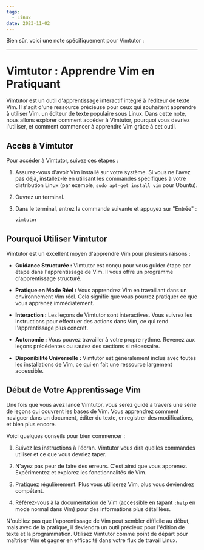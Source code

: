 ```yaml
---
tags:
  - Linux
date: 2023-11-02
---
```

Bien sûr, voici une note spécifiquement pour Vimtutor :

---

# Vimtutor : Apprendre Vim en Pratiquant

Vimtutor est un outil d'apprentissage interactif intégré à l'éditeur de texte Vim. Il s'agit d'une ressource précieuse pour ceux qui souhaitent apprendre à utiliser Vim, un éditeur de texte populaire sous Linux. Dans cette note, nous allons explorer comment accéder à Vimtutor, pourquoi vous devriez l'utiliser, et comment commencer à apprendre Vim grâce à cet outil.

## Accès à Vimtutor

Pour accéder à Vimtutor, suivez ces étapes :

1. Assurez-vous d'avoir Vim installé sur votre système. Si vous ne l'avez pas déjà, installez-le en utilisant les commandes spécifiques à votre distribution Linux (par exemple, `sudo apt-get install vim` pour Ubuntu).

2. Ouvrez un terminal.

3. Dans le terminal, entrez la commande suivante et appuyez sur "Entrée" :

   ```bash
   vimtutor
   ```

## Pourquoi Utiliser Vimtutor

Vimtutor est un excellent moyen d'apprendre Vim pour plusieurs raisons :

- **Guidance Structurée :** Vimtutor est conçu pour vous guider étape par étape dans l'apprentissage de Vim. Il vous offre un programme d'apprentissage structuré.

- **Pratique en Mode Réel :** Vous apprendrez Vim en travaillant dans un environnement Vim réel. Cela signifie que vous pourrez pratiquer ce que vous apprenez immédiatement.

- **Interaction :** Les leçons de Vimtutor sont interactives. Vous suivrez les instructions pour effectuer des actions dans Vim, ce qui rend l'apprentissage plus concret.

- **Autonomie :** Vous pouvez travailler à votre propre rythme. Revenez aux leçons précédentes ou sautez des sections si nécessaire.

- **Disponibilité Universelle :** Vimtutor est généralement inclus avec toutes les installations de Vim, ce qui en fait une ressource largement accessible.

## Début de Votre Apprentissage Vim

Une fois que vous avez lancé Vimtutor, vous serez guidé à travers une série de leçons qui couvrent les bases de Vim. Vous apprendrez comment naviguer dans un document, éditer du texte, enregistrer des modifications, et bien plus encore.

Voici quelques conseils pour bien commencer :

1. Suivez les instructions à l'écran. Vimtutor vous dira quelles commandes utiliser et ce que vous devriez taper.

2. N'ayez pas peur de faire des erreurs. C'est ainsi que vous apprenez. Expérimentez et explorez les fonctionnalités de Vim.

3. Pratiquez régulièrement. Plus vous utiliserez Vim, plus vous deviendrez compétent.

4. Référez-vous à la documentation de Vim (accessible en tapant `:help` en mode normal dans Vim) pour des informations plus détaillées.

N'oubliez pas que l'apprentissage de Vim peut sembler difficile au début, mais avec de la pratique, il deviendra un outil précieux pour l'édition de texte et la programmation. Utilisez Vimtutor comme point de départ pour maîtriser Vim et gagner en efficacité dans votre flux de travail Linux.